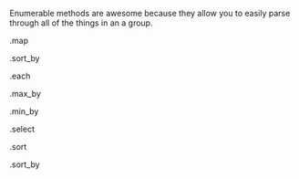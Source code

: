Enumerable methods are awesome because they allow you to easily parse through all of the things in an a group.

.map

.sort_by

.each

.max_by

.min_by

.select

.sort

.sort_by